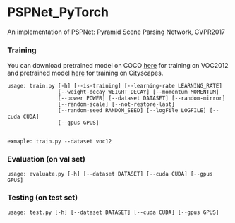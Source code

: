 # PSPNet_PyTorch
An implementation of PSPNet: Pyramid Scene Parsing Network, CVPR2017

### Training

You can download pretrained model on COCO [here](https://pan.baidu.com/s/1iLGtw1byy0rIIZJ5MHrpOg) for training on VOC2012 and pretrained model  [here](https://pan.baidu.com/s/1vTdzYcTnfJ2XT2996JZedg) for training on Cityscapes.

```
usage: train.py [-h] [--is-training] [--learning-rate LEARNING_RATE]
                [--weight-decay WEIGHT_DECAY] [--momentum MOMENTUM]
                [--power POWER] [--dataset DATASET] [--random-mirror]
                [--random-scale] [--not-restore-last]
                [--random-seed RANDOM_SEED] [--logFile LOGFILE] [--cuda CUDA]
                [--gpus GPUS]


exmaple: train.py --dataset voc12
```
### Evaluation (on val set)

```
usage: evaluate.py [-h] [--dataset DATASET] [--cuda CUDA] [--gpus GPUS]

```

### Testing (on test set)
```
usage: test.py [-h] [--dataset DATASET] [--cuda CUDA] [--gpus GPUS]
```
